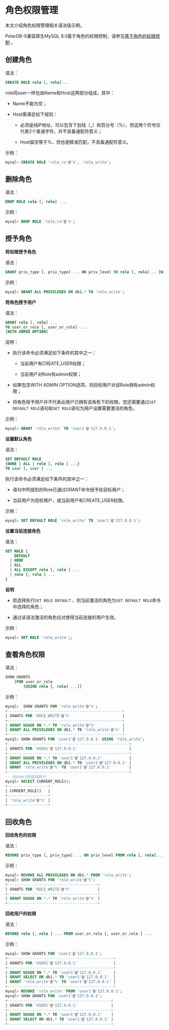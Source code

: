 角色权限管理 
===========================

本文介绍角色权限管理相关语法级示例。

PolarDB-X兼容原生MySQL 8.0基于角色的权限控制，请参见[基于角色的权限控制](https://dev.mysql.com/doc/refman/8.0/en/roles.html) 。

创建角色 
-------------------------

语法：

```sql
CREATE ROLE role [, role]...
```



role同user一样也由Name和Host这两部分组成，其中：

* Name不能为空；

* Host需满足如下规则：
  * 必须是纯IP地址，可以包含下划线（_）和百分号（%），但这两个符号仅代表2个普通字符，并不具备通配符意义；
  
  * Host留空等于%，但也是精准匹配，不具备通配符意义。
  

  




示例：

```sql
mysql> CREATE ROLE 'role_ro'@'%', 'role_write';
```



删除角色 
-------------------------

语法：

```sql
DROP ROLE role [, role] ...
```



示例：

```sql
mysql> DROP ROLE 'role_ro'@'%';
```



授予角色 
-------------------------

**将权限授予角色**

语法：

```sql
GRANT priv_type [, priv_type] ... ON priv_level TO role [, role]... [WITH GRANT OPTION]
```



示例：

```sql
mysql> GRANT ALL PRIVILEGES ON db1.* TO 'role_write';
```

 **将角色授予用户**

语法：

```sql
GRANT role [, role] ...
TO user_or_role [, user_or_role] ...
[WITH ADMIN OPTION]
```



说明：

* 执行该命令必须满足如下条件的其中之一：
  * 当前用户有CREATE_USER权限；
  
  * 当前用户对Role有admin权限；
  

  

* 如果包含WITH ADMIN OPTION选项，则目标用户对该Role拥有admin权限；

* 将角色授予用户并不代表此用户已拥有该角色下的权限，您还需要通过`SET DEFAULT ROLE`语句和`SET ROLE`语句为用户设置需要激活的角色。




示例：

```sql
mysql> GRANT 'role_write' TO 'user1'@'127.0.0.1';
```

 **设置默认角色**

语法：

```sql
SET DEFAULT ROLE
{NONE | ALL | role [, role ] ...}
TO user [, user ] ...
```



执行该命令必须满足如下条件的其中之一：

* 语句中所提到的Role已通过GRANT命令授予给目标用户；

* 当前用户为目标用户，或当前用户有CREATE_USER权限。




示例：

```sql
mysql> SET DEFAULT ROLE 'role_write' TO 'user1'@'127.0.0.1';
```

 **设置当前连接角色**

语法：

```sql
SET ROLE {
    DEFAULT
  | NONE
  | ALL
  | ALL EXCEPT role [, role ] ...
  | role [, role ] ...
}
```


**说明**

* 若选择执行`SET ROLE DEFAULT` ，则当前激活的角色为`SET DEFAULT ROLE`命令中选择的角色；

* 通过该语法激活的角色仅对使用当前连接的用户生效。




示例：

```sql
mysql> SET ROLE 'role_write';;
```



查看角色权限 
---------------------------

语法：

```sql
SHOW GRANTS
    [FOR user_or_role
        [USING role [, role] ...]]
```



示例：

```sql
mysql>  SHOW GRANTS FOR 'role_write'@'%';
+---------------------------------------------------+
| GRANTS FOR 'ROLE_WRITE'@'%'                       |
+---------------------------------------------------+
| GRANT USAGE ON *.* TO 'role_write'@'%'            |
| GRANT ALL PRIVILEGES ON db1.* TO 'role_write'@'%' |
+---------------------------------------------------+
mysql> SHOW GRANTS FOR 'user1'@'127.0.0.1' USING 'role_write';
+------------------------------------------------------+
| GRANTS FOR 'USER1'@'127.0.0.1'                       |
+------------------------------------------------------+
| GRANT USAGE ON *.* TO 'user1'@'127.0.0.1'            |
| GRANT ALL PRIVILEGES ON db1.* TO 'user1'@'127.0.0.1' |
| GRANT 'role_write'@'%' TO 'user1'@'127.0.0.1'        |
+------------------------------------------------------+
-- 以user1的会话执行
mysql> SELECT CURRENT_ROLE();
+------------------+
| CURRENT_ROLE()   |
+------------------+
| 'role_write'@'%' |
+------------------+
```



回收角色 
-------------------------

**回收角色的权限**

语法：

```sql
REVOKE priv_type [, priv_type] ... ON priv_level FROM role [, role]...
```



示例：

```sql
mysql> REVOKE ALL PRIVILEGES ON db1.* FROM 'role_write';
mysql> SHOW GRANTS FOR 'role_write'@'%';
+----------------------------------------+
| GRANTS FOR 'ROLE_WRITE'@'%'            |
+----------------------------------------+
| GRANT USAGE ON *.* TO 'role_write'@'%' |
+----------------------------------------+
```

 **回收用户的权限**

语法：

```sql
REVOKE role [, role ] ... FROM user_or_role [, user_or_role ] ...
```



示例：

```sql
mysql> SHOW GRANTS FOR 'user1'@'127.0.0.1';
+-----------------------------------------------+
| GRANTS FOR 'USER1'@'127.0.0.1'                |
+-----------------------------------------------+
| GRANT USAGE ON *.* TO 'user1'@'127.0.0.1'     |
| GRANT SELECT ON db1.* TO 'user1'@'127.0.0.1'  |
| GRANT 'role_write'@'%' TO 'user1'@'127.0.0.1' |
+-----------------------------------------------+
mysql> REVOKE 'role_write' FROM 'user1'@'127.0.0.1';
mysql> SHOW GRANTS FOR 'user1'@'127.0.0.1';
+----------------------------------------------+
| GRANTS FOR 'USER1'@'127.0.0.1'               |
+----------------------------------------------+
| GRANT USAGE ON *.* TO 'user1'@'127.0.0.1'    |
| GRANT SELECT ON db1.* TO 'user1'@'127.0.0.1' |
+----------------------------------------------+
```


